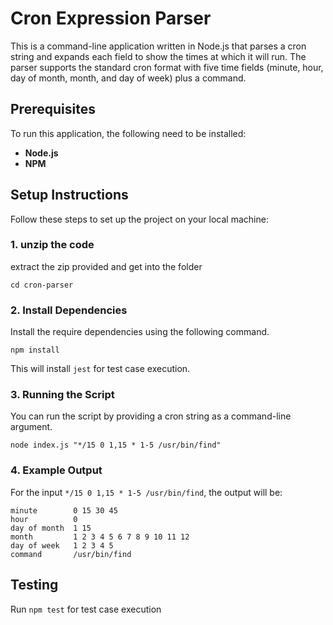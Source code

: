 Cron Expression Parser
======================

This is a command-line application written in Node.js that parses a cron string and expands each field to show the times at which it will run. The parser supports the standard cron format with five time fields (minute, hour, day of month, month, and day of week) plus a command.

Prerequisites
-------------

To run this application, the following need to be installed:

-   **Node.js**
-   **NPM**

Setup Instructions
------------------

Follow these steps to set up the project on your local machine:

### 1\. unzip the code

extract the zip provided and get into the folder

`cd cron-parser`


### 2\. Install Dependencies

Install the require dependencies using the following command.

`npm install`

This will install `jest` for test case execution.


### 3\. Running the Script

You can run the script by providing a cron string as a command-line argument.

`node index.js "*/15 0 1,15 * 1-5 /usr/bin/find"`

### 4\. Example Output

For the input `*/15 0 1,15 * 1-5 /usr/bin/find`, the output will be:

```
minute        0 15 30 45
hour          0
day of month  1 15
month         1 2 3 4 5 6 7 8 9 10 11 12
day of week   1 2 3 4 5
command       /usr/bin/find
```

Testing
-------

Run `npm test` for test case execution

